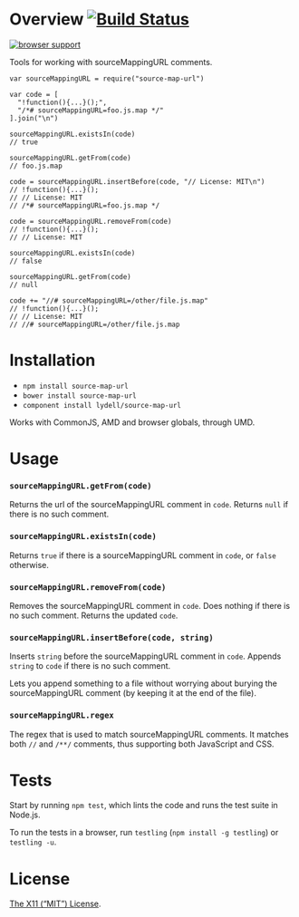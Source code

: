 Overview [![Build Status](https://travis-ci.org/lydell/source-map-url.png?branch=master)](https://travis-ci.org/lydell/source-map-url)
======================================================================================================================================

[![browser support](https://ci.testling.com/lydell/source-map-url.png)](https://ci.testling.com/lydell/source-map-url)

Tools for working with sourceMappingURL comments.

    var sourceMappingURL = require("source-map-url")

    var code = [
      "!function(){...}();",
      "/*# sourceMappingURL=foo.js.map */"
    ].join("\n")

    sourceMappingURL.existsIn(code)
    // true

    sourceMappingURL.getFrom(code)
    // foo.js.map

    code = sourceMappingURL.insertBefore(code, "// License: MIT\n")
    // !function(){...}();
    // // License: MIT
    // /*# sourceMappingURL=foo.js.map */

    code = sourceMappingURL.removeFrom(code)
    // !function(){...}();
    // // License: MIT

    sourceMappingURL.existsIn(code)
    // false

    sourceMappingURL.getFrom(code)
    // null

    code += "//# sourceMappingURL=/other/file.js.map"
    // !function(){...}();
    // // License: MIT
    // //# sourceMappingURL=/other/file.js.map

Installation
============

-   `npm install source-map-url`
-   `bower install source-map-url`
-   `component install lydell/source-map-url`

Works with CommonJS, AMD and browser globals, through UMD.

Usage
=====

### `sourceMappingURL.getFrom(code)`

Returns the url of the sourceMappingURL comment in `code`. Returns `null` if there is no such comment.

### `sourceMappingURL.existsIn(code)`

Returns `true` if there is a sourceMappingURL comment in `code`, or `false` otherwise.

### `sourceMappingURL.removeFrom(code)`

Removes the sourceMappingURL comment in `code`. Does nothing if there is no such comment. Returns the updated `code`.

### `sourceMappingURL.insertBefore(code, string)`

Inserts `string` before the sourceMappingURL comment in `code`. Appends `string` to `code` if there is no such comment.

Lets you append something to a file without worrying about burying the sourceMappingURL comment (by keeping it at the end of the file).

### `sourceMappingURL.regex`

The regex that is used to match sourceMappingURL comments. It matches both `//` and `/**/` comments, thus supporting both JavaScript and CSS.

Tests
=====

Start by running `npm test`, which lints the code and runs the test suite in Node.js.

To run the tests in a browser, run `testling` (`npm install -g testling`) or `testling -u`.

License
=======

[The X11 (“MIT”) License](LICENSE).
